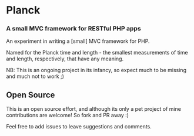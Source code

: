 # Planck 
### A small MVC framework for RESTful PHP apps
An experiment in writing a [small] MVC framework for PHP.

Named for the Planck time and length - the smallest measurements of time and length, respectively, that have any meaning.

NB: This is an ongoing project in its infancy, so expect much to be missing and much not to work ;)

## Open Source

This is an open source effort, and although its only a pet project of mine contributions are welcome! So fork and PR away :)

Feel free to add issues to leave suggestions and comments.